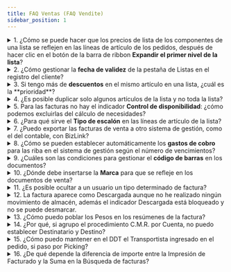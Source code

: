 ```yaml
---
title: FAQ Ventas (FAQ Vendite)
sidebar_position: 1
---
```


<details>

  <summary>1. ¿Cómo se puede hacer que los precios de lista de los componentes de una lista se reflejen en las líneas de artículo de los pedidos, después de hacer clic en el botón de la barra de ribbon <b>Expandir el primer nivel de la lista</b>?</summary>
  
Es necesario activar el indicador "Proponer datos comerciales para lista base explotada manualmente", que se encuentra dentro de los Parámetros de pedidos de clientes. De esta manera, los datos comerciales se reflejan y, por ende, también los precios de lista de los componentes.

</details>

<details>

  <summary>2. ¿Cómo gestionar la <b>fecha de validez</b> de la pestaña de Listas en el registro del cliente?</summary>
  
La fecha de validez ingresada en la cuadrícula de la pestaña de Listas en el registro del cliente indica qué tipos de listas son válidas a partir de esa fecha para ese cliente. La recuperación de precios en los documentos debe saber en qué listas buscar el artículo.
Como primera condición, la lista a incluir en los documentos debe ser válida en esta fecha. 
Como segunda condición para la elección del tipo de lista a incluir en los documentos, la lista seleccionada debe tener la fecha de inicio de validez estrictamente menor que la fecha del documento.     
De esta manera, es posible crear todas las listas que se deseen y aplicarlas al cliente solo a partir de una fecha determinada.
Técnicamente, todas las listas creadas, para ser utilizadas en la búsqueda de precios, deben tener:            
1. la fecha de inicio de validez mayor o igual a la fecha de validez;       
2. la fecha de inicio de validez menor o igual a la fecha del documento;       
3. fecha de fin de validez mayor o igual a la fecha del documento o fecha de fin de validez nula;              
Entre todas las listas encontradas con estas condiciones se toma la que tenga el rango de validez más cercano a la fecha del documento.

</details>

<details>

  <summary>3. Si tengo más de <b>descuentos</b> en el mismo artículo en una lista, ¿cuál es la **prioridad**? </summary>
  
La prioridad considerada es la indicada en el tipo de descuento. Recordemos que el tipo de descuento es importante para la gestión de la prioridad y de la naturaleza del descuento (Imponible o por Cascada).

</details>

<details>

  <summary>4. ¿Es posible duplicar solo algunos artículos de la lista y no toda la lista? </summary>
  
Sí, es posible duplicar solo algunos artículos utilizando el procedimiento de “Duplicar y Mantenimiento de listas de venta” y seleccionando solo los artículos deseados.
El resultado será una nueva lista que contendrá solo los artículos modificados.
Para los demás artículos, permanecerá vigente la lista anterior, en ausencia de fecha de fin de validez.

</details>

<details>

  <summary>5. Para las facturas no hay el indicador <b>Control de disponibilidad</b>: ¿cómo podemos excluirlas del cálculo de necesidades? </summary>
  
Las facturas consideradas en las necesidades son:
- las facturas inmediatas, es decir, acompañatorias;
- las facturas que derivan de DDT si el DDT no ha sido descargado a almacén.

</details>

<details>

  <summary>6. ¿Para qué sirve el <b>Tipo de escalón</b> en las líneas de artículo de la lista? </summary>
  
El tipo de escalón ingresado en la línea de artículo de la lista se propone automáticamente en los documentos; de lo contrario, será el usuario quien elija manualmente el tipo de escalón que se aplicará a la línea.

</details>

<details>

  <summary>7. ¿Puedo exportar las facturas de venta a otro sistema de gestión, como el del contable, con BizLink? </summary>
  
Sí, es posible crear un parser dedicado para exportar los datos, como lo exige otro sistema de gestión.
Alternativamente, es posible utilizar directamente el archivo XML de la facturación electrónica, si el sistema de gestión que recibe la factura lo permite: Fluentis gestiona la creación de las facturas importando el archivo XML de la facturación electrónica.

</details>

<details>

  <summary>8. ¿Cómo se pueden establecer automáticamente los <b>gastos de cobro</b> para las riba en el sistema de gestión según el número de vencimientos? </summary>
  
Si el gasto tiene el indicador "Gasto de Cobro" y el tipo de pago tiene la naturaleza efecto = 0 (RIBA), por cada vencimiento de la solución de pago se añadirá el gasto de cobro.
Si hay más vencimientos, cada uno tendrá su propio gasto de cobro. 

</details>

<details>

  <summary>9. ¿Cuáles son las condiciones para gestionar el <b>código de barras</b> en los documentos? </summary>
  
Los pasos son los siguientes.     
1. En los Parámetros del documento de venta, active el indicador <b>Uso de código de barras</b>;                            
2. En el registro del artículo, inserte el <b>código de barras</b>;                    
3. En los documentos, inserte en la columna <b>Código de Barras</b> de la cuadrícula de artículos el código ingresado en el registro del cliente; si el programa reconoce el código, insertará automáticamente el artículo.

</details>

<details>

  <summary>10. ¿Dónde debe insertarse la <b>Marca</b> para que se refleje en los documentos de venta? </summary>
  
La Marca debe insertarse en la cuadrícula de artículos de las listas de venta para que se refleje en los documentos.

</details>

<details>

  <summary>11. ¿Es posible ocultar a un usuario un tipo determinado de factura? </summary>
  
Sí, mediante <b>Restricciones</b>. Estas impiden que los usuarios creen, visualicen o modifiquen ciertos tipos de documentos. A continuación, se muestra un ejemplo para impedir que un usuario utilice el tipo de factura con el código FVITDIF. Recordemos que también es necesario agregar la restricción en el perfil Arm del usuario, en la cuadrícula correspondiente.            

![](/img/it-it/sales/sales-invoices/search-sales-invoices/restriction.png)

</details>

<details>

  <summary>12. La factura aparece como Descargada aunque no he realizado ningún movimiento de almacén, además el indicador Descargada está bloqueado y no se puede desmarcar. </summary>
  
En el caso de una factura creada a partir de un documento de transporte ya descargado, está presente el parámetro general VE-PurchaseInvoices_VerifyLoadStatusDDT que bloquea el indicador Descargada también en la factura.          

</details>

<details>

  <summary>13. ¿Cómo puedo poblar los Pesos en los resúmenes de la factura? </summary>
  
Para poder ver el resumen de los pesos es necesario activar el parámetro **Recalcular el transporte** en los Parámetros del documento. También será necesario seleccionar la unidad de medida correcta en los resúmenes para visualizar el valor.        

</details>

<details>

  <summary>14. ¿Por qué, si agrupo el procedimiento C.M.R. por Cuenta, no puedo establecer Destinatario y Destino? </summary>
  
Si se agrupa únicamente por la Cuenta, no se pueden establecer Destinatario y Destino porque más de una línea con el mismo cliente, pero diferentes destinatarios/destinos, crea una sola línea CMR. Por lo tanto, es necesario agrupar tanto por Destino como por Cuenta.        

</details>

<details>

  <summary>15. ¿Cómo puedo mantener en el DDT el Transportista ingresado en el pedido, si paso por Picking? </summary>
  
Si en la creación del DDT desde Picking se activa el parámetro “DDT agrupado por pedido único”, se reflejará el Transportista del pedido.

</details>

<details>

  <summary>16. ¿De qué depende la diferencia de importe entre la Impresión de Facturado y la Suma en la Búsqueda de facturas? </summary>
  
En la Búsqueda de facturas, el imponible en EUR también considera descuentos/multiplicaciones/gastos finales del documento, mientras que el facturado calcula solo los valores presentes en la lista de artículos.
En la Búsqueda de facturas están todos los Tipos de factura del filtro, mientras que en el Facturado solo los Tipos de factura que tienen el indicador 'En estadística' activo.

</details>